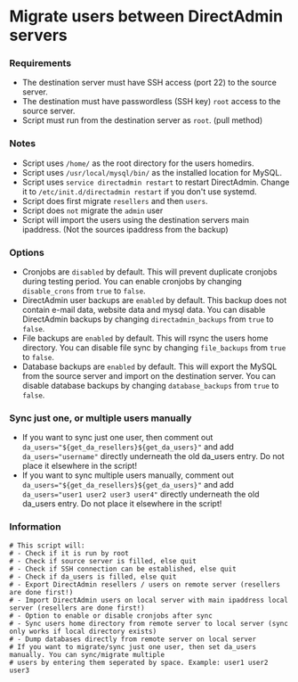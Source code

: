 # Migrate users between DirectAdmin servers

### Requirements

- The destination server must have SSH access (port 22) to the source server.
- The destination must have passwordless (SSH key) `root` access to the source server.
- Script must run from the destination server as `root`. (pull method)

### Notes

- Script uses `/home/` as the root directory for the users homedirs.
- Script uses `/usr/local/mysql/bin/` as the installed location for MySQL.
- Script uses `service directadmin restart` to restart DirectAdmin. Change it to `/etc/init.d/directadmin restart` if you don't use systemd.
- Script does first migrate `resellers` and then `users`.
- Script does `not` migrate the `admin` user
- Script will import the users using the destination servers main ipaddress. (Not the sources ipaddress from the backup)

### Options

- Cronjobs are `disabled` by default. This will prevent duplicate cronjobs during testing period. You can enable cronjobs by changing `disable_crons` from `true` to `false`.
- DirectAdmin user backups are `enabled` by default. This backup does not contain e-mail data, website data and mysql data. You can disable DirectAdmin backups by changing `directadmin_backups` from `true` to `false`.
- File backups are `enabled` by default. This will rsync the users home directory. You can disable file sync by changing `file_backups` from `true` to `false`.
- Database backups are `enabled` by default. This will export the MySQL from the source server and import on the destination server. You can disable database backups by changing `database_backups` from `true` to `false`.

### Sync just one, or multiple users manually

- If you want to sync just one user, then comment out `da_users="${get_da_resellers}${get_da_users}"` and add `da_users="username"` directly underneath the old da_users entry. Do not place it elsewhere in the script!
- If you want to sync multiple users manually, comment out `da_users="${get_da_resellers}${get_da_users}"` and add `da_users="user1 user2 user3 user4"` directly underneath the old da_users entry. Do not place it elsewhere in the script!

### Information

```
# This script will:
# - Check if it is run by root
# - Check if source server is filled, else quit
# - Check if SSH connection can be established, else quit
# - Check if da_users is filled, else quit
# - Export DirectAdmin resellers / users on remote server (resellers are done first!)
# - Import DirectAdmin users on local server with main ipaddress local server (resellers are done first!)
# - Option to enable or disable cronjobs after sync
# - Sync users home directory from remote server to local server (sync only works if local directory exists)
# - Dump databases directly from remote server on local server
# If you want to migrate/sync just one user, then set da_users manually. You can sync/migrate multiple
# users by entering them seperated by space. Example: user1 user2 user3
```
